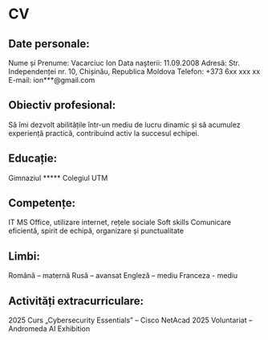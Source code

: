 # CV

## Date personale:
Nume și Prenume:	Vacarciuc Ion
Data nașterii:	11.09.2008
Adresă:	Str. Independenței nr. 10, Chișinău, Republica Moldova
Telefon:	+373 6xx xxx xx
E-mail:	ion***@gmail.com

## Obiectiv profesional: 
 Să îmi dezvolt abilitățile într-un mediu de lucru dinamic și să acumulez experiență practică, contribuind activ la succesul echipei.

## Educație:
Gimnaziul *****
Colegiul UTM

## Competențe:
IT	MS Office, utilizare internet, rețele sociale
Soft skills	Comunicare eficientă, spirit de echipă, organizare și punctualitate

## Limbi:	
Română – maternă
Rusă – avansat
Engleză – mediu
Franceza - mediu

## Activități extracurriculare:
2025	Curs „Cybersecurity Essentials” – Cisco NetAcad
2025	Voluntariat – Andromeda AI Exhibition